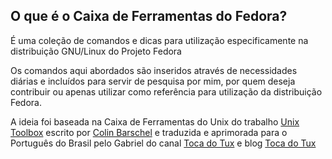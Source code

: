 ## O que é o Caixa de Ferramentas do Fedora?
É uma coleção de comandos e dicas para utilização especificamente na distribuição GNU/Linux do Projeto Fedora

Os comandos aqui abordados são inseridos através de necessidades diárias e incluídos para servir de pesquisa por mim, por quem deseja contribuir ou apenas utilizar como referência para utilização da distribuição Fedora.

A ideia foi baseada na Caixa de Ferramentas do Unix do trabalho [Unix Toolbox](http://cb.vu/unixtoolbox/)
escrito por [Colin Barschel](http://colin.barschel.net/) e traduzida e aprimorada para o Português do Brasil pelo Gabriel do canal [Toca do Tux](https://www.youtube.com/user/tocadotux) e blog [Toca do Tux](http://www.tocadotux.com.br)
